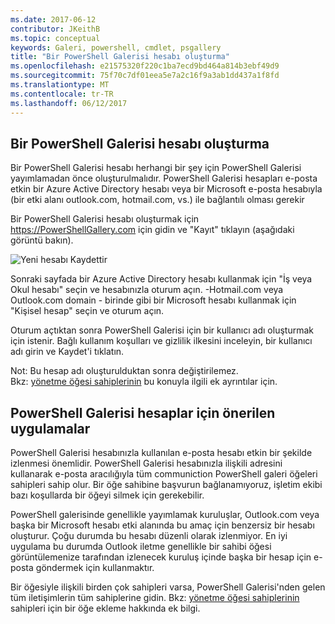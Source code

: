 ```yaml
---
ms.date: 2017-06-12
contributor: JKeithB
ms.topic: conceptual
keywords: Galeri, powershell, cmdlet, psgallery
title: "Bir PowerShell Galerisi hesabı oluşturma"
ms.openlocfilehash: e21575320f220c1ba7ecd9bd464a814b3ebf49d9
ms.sourcegitcommit: 75f70c7df01eea5e7a2c16f9a3ab1dd437a1f8fd
ms.translationtype: MT
ms.contentlocale: tr-TR
ms.lasthandoff: 06/12/2017
---
```

## <a name="creating-a-powershell-gallery-account"></a>Bir PowerShell Galerisi hesabı oluşturma

Bir PowerShell Galerisi hesabı herhangi bir şey için PowerShell Galerisi yayımlamadan önce oluşturulmalıdır. PowerShell Galerisi hesapları e-posta etkin bir Azure Active Directory hesabı veya bir Microsoft e-posta hesabıyla (bir etki alanı outlook.com, hotmail.com, vs.) ile bağlantılı olması gerekir

Bir PowerShell Galerisi hesabı oluşturmak için https://PowerShellGallery.com için gidin ve "Kayıt" tıklayın (aşağıdaki görüntü bakın). 

![Yeni hesabı Kaydettir](./images/CreatingAccount-Register.png)

Sonraki sayfada bir Azure Active Directory hesabı kullanmak için "İş veya Okul hesabı" seçin ve hesabınızla oturum açın. -Hotmail.com veya Outlook.com domain - birinde gibi bir Microsoft hesabı kullanmak için "Kişisel hesap" seçin ve oturum açın. 

Oturum açtıktan sonra PowerShell Galerisi için bir kullanıcı adı oluşturmak için istenir. Bağlı kullanım koşulları ve gizlilik ilkesini inceleyin, bir kullanıcı adı girin ve Kaydet'i tıklatın.

Not: Bu hesap adı oluşturulduktan sonra değiştirilemez.  
Bkz: [yönetme öğesi sahiplerinin](https://msdn.microsoft.com/en-us/powershell/gallery/psgallery/managing-item-owners) bu konuyla ilgili ek ayrıntılar için.

## <a name="recommended-practices-for-powershell-gallery-accounts"></a>PowerShell Galerisi hesaplar için önerilen uygulamalar

PowerShell Galerisi hesabınızla kullanılan e-posta hesabı etkin bir şekilde izlenmesi önemlidir.
PowerShell Galerisi hesabınızla ilişkili adresini kullanarak e-posta aracılığıyla tüm communiction PowerShell galeri öğeleri sahipleri sahip olur.
Bir öğe sahibine başvurun bağlanamıyoruz, işletim ekibi bazı koşullarda bir öğeyi silmek için gerekebilir.

PowerShell galerisinde genellikle yayımlamak kuruluşlar, Outlook.com veya başka bir Microsoft hesabı etki alanında bu amaç için benzersiz bir hesabı oluşturur.
Çoğu durumda bu hesabı düzenli olarak izlenmiyor. En iyi uygulama bu durumda Outlook iletme genellikle bir sahibi öğesi görüntülemenize tarafından izlenecek kuruluş içinde başka bir hesap için e-posta göndermek için kullanmaktır.

Bir öğesiyle ilişkili birden çok sahipleri varsa, PowerShell Galerisi'nden gelen tüm iletişimlerin tüm sahiplerine gidin.
Bkz: [yönetme öğesi sahiplerinin](https://msdn.microsoft.com/en-us/powershell/gallery/psgallery/managing-item-owners) sahipleri için bir öğe ekleme hakkında ek bilgi. 

